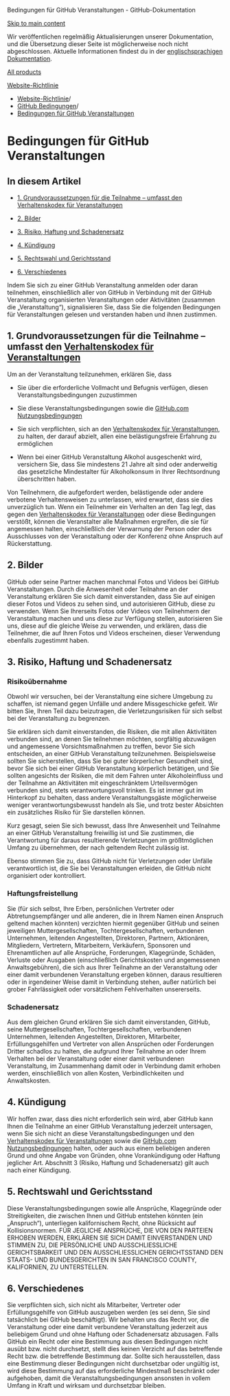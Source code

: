 Bedingungen für GitHub Veranstaltungen - GitHub-Dokumentation

[Skip to main content](#main-content)

Wir veröffentlichen regelmäßig Aktualisierungen unserer Dokumentation, und die Übersetzung dieser Seite ist möglicherweise noch nicht abgeschlossen. Aktuelle Informationen findest du in der [englischsprachigen Dokumentation](/en).

[All products](/de)

[Website-Richtlinie](/de/site-policy)

* [Website-Richtlinie](/de/site-policy)/
* [GitHub Bedingungen](/de/site-policy/github-terms)/
* [Bedingungen für GitHub Veranstaltungen](/de/site-policy/github-terms/github-event-terms)

Bedingungen für GitHub Veranstaltungen
==========

In diesem Artikel
----------

* [1. Grundvoraussetzungen für die Teilnahme – umfasst den Verhaltenskodex für Veranstaltungen](#1-basic-requirements-to-attend---including-the-event-code-of-conduct)

* [2. Bilder](#2-pictures)

* [3. Risiko, Haftung und Schadenersatz](#3-risk-liability-and-indemnity)

* [4. Kündigung](#4-termination)

* [5. Rechtswahl und Gerichtsstand](#5-choice-of-law-and-venue)

* [6. Verschiedenes](#6-miscellaneous-terms)

Indem Sie sich zu einer GitHub Veranstaltung anmelden oder daran teilnehmen, einschließlich aller von GitHub in Verbindung mit der GitHub Veranstaltung organisierten Veranstaltungen oder Aktivitäten (zusammen die „Veranstaltung“), signalisieren Sie, dass Sie die folgenden Bedingungen für Veranstaltungen gelesen und verstanden haben und ihnen zustimmen.

[](#1-basic-requirements-to-attend---including-the-event-code-of-conduct)1. Grundvoraussetzungen für die Teilnahme – umfasst den [Verhaltenskodex für Veranstaltungen](/de/site-policy/github-terms/github-event-code-of-conduct)
----------

Um an der Veranstaltung teilzunehmen, erklären Sie, dass

* Sie über die erforderliche Vollmacht und Befugnis verfügen, diesen Veranstaltungsbedingungen zuzustimmen

* Sie diese Veranstaltungsbedingungen sowie die [GitHub.com Nutzungsbedingungen](/de/site-policy/github-terms/github-terms-of-service)

* Sie sich verpflichten, sich an den [Verhaltenskodex für Veranstaltungen](/de/site-policy/github-terms/github-event-code-of-conduct), zu halten, der darauf abzielt, allen eine belästigungsfreie Erfahrung zu ermöglichen

* Wenn bei einer GitHub Veranstaltung Alkohol ausgeschenkt wird, versichern Sie, dass Sie mindestens 21 Jahre alt sind oder anderweitig das gesetzliche Mindestalter für Alkoholkonsum in Ihrer Rechtsordnung überschritten haben.

Von Teilnehmern, die aufgefordert werden, belästigende oder andere verbotene Verhaltensweisen zu unterlassen, wird erwartet, dass sie dies unverzüglich tun. Wenn ein Teilnehmer ein Verhalten an den Tag legt, das gegen den [Verhaltenskodex für Veranstaltungen](/de/site-policy/github-terms/github-event-code-of-conduct) oder diese Bedingungen verstößt, können die Veranstalter alle Maßnahmen ergreifen, die sie für angemessen halten, einschließlich der Verwarnung der Person oder des Ausschlusses von der Veranstaltung oder der Konferenz ohne Anspruch auf Rückerstattung.

[](#2-pictures)2. Bilder
----------

GitHub oder seine Partner machen manchmal Fotos und Videos bei GitHub Veranstaltungen. Durch die Anwesenheit oder Teilnahme an der Veranstaltung erklären Sie sich damit einverstanden, dass Sie auf einigen dieser Fotos und Videos zu sehen sind, und autorisieren GitHub, diese zu verwenden. Wenn Sie Ihrerseits Fotos oder Videos von Teilnehmern der Veranstaltung machen und uns diese zur Verfügung stellen, autorisieren Sie uns, diese auf die gleiche Weise zu verwenden, und erklären, dass die Teilnehmer, die auf Ihren Fotos und Videos erscheinen, dieser Verwendung ebenfalls zugestimmt haben.

[](#3-risk-liability-and-indemnity)3. Risiko, Haftung und Schadenersatz
----------

### [](#assumption-of-risk)Risikoübernahme ###

Obwohl wir versuchen, bei der Veranstaltung eine sichere Umgebung zu schaffen, ist niemand gegen Unfälle und andere Missgeschicke gefeit. Wir bitten Sie, Ihren Teil dazu beizutragen, die Verletzungsrisiken für sich selbst bei der Veranstaltung zu begrenzen.

Sie erklären sich damit einverstanden, die Risiken, die mit allen Aktivitäten verbunden sind, an denen Sie teilnehmen möchten, sorgfältig abzuwägen und angemessene Vorsichtsmaßnahmen zu treffen, bevor Sie sich entscheiden, an einer GitHub Veranstaltung teilzunehmen. Beispielsweise sollten Sie sicherstellen, dass Sie bei guter körperlicher Gesundheit sind, bevor Sie sich bei einer GitHub Veranstaltung körperlich betätigen, und Sie sollten angesichts der Risiken, die mit dem Fahren unter Alkoholeinfluss und der Teilnahme an Aktivitäten mit eingeschränktem Urteilsvermögen verbunden sind, stets verantwortungsvoll trinken. Es ist immer gut im Hinterkopf zu behalten, dass andere Veranstaltungsgäste möglicherweise weniger verantwortungsbewusst handeln als Sie, und trotz bester Absichten ein zusätzliches Risiko für Sie darstellen können.

Kurz gesagt, seien Sie sich bewusst, dass Ihre Anwesenheit und Teilnahme an einer GitHub Veranstaltung freiwillig ist und Sie zustimmen, die Verantwortung für daraus resultierende Verletzungen im größtmöglichen Umfang zu übernehmen, der nach geltendem Recht zulässig ist.

Ebenso stimmen Sie zu, dass GitHub nicht für Verletzungen oder Unfälle verantwortlich ist, die Sie bei Veranstaltungen erleiden, die GitHub nicht organisiert oder kontrolliert.

### [](#release-of-liability)Haftungsfreistellung ###

Sie (für sich selbst, Ihre Erben, persönlichen Vertreter oder Abtretungsempfänger und alle anderen, die in Ihrem Namen einen Anspruch geltend machen könnten) verzichten hiermit gegenüber GitHub und seinen jeweiligen Muttergesellschaften, Tochtergesellschaften, verbundenen Unternehmen, leitenden Angestellten, Direktoren, Partnern, Aktionären, Mitgliedern, Vertretern, Mitarbeitern, Verkäufern, Sponsoren und Ehrenamtlichen auf alle Ansprüche, Forderungen, Klagegründe, Schäden, Verluste oder Ausgaben (einschließlich Gerichtskosten und angemessenen Anwaltsgebühren), die sich aus Ihrer Teilnahme an der Veranstaltung oder einer damit verbundenen Veranstaltung ergeben können, daraus resultieren oder in irgendeiner Weise damit in Verbindung stehen, außer natürlich bei grober Fahrlässigkeit oder vorsätzlichem Fehlverhalten unsererseits.

### [](#indemnity)Schadenersatz ###

Aus dem gleichen Grund erklären Sie sich damit einverstanden, GitHub, seine Muttergesellschaften, Tochtergesellschaften, verbundenen Unternehmen, leitenden Angestellten, Direktoren, Mitarbeiter, Erfüllungsgehilfen und Vertreter von allen Ansprüchen oder Forderungen Dritter schadlos zu halten, die aufgrund Ihrer Teilnahme an oder Ihrem Verhalten bei der Veranstaltung oder einer damit verbundenen Veranstaltung, im Zusammenhang damit oder in Verbindung damit erhoben werden, einschließlich von allen Kosten, Verbindlichkeiten und Anwaltskosten.

[](#4-termination)4. Kündigung
----------

Wir hoffen zwar, dass dies nicht erforderlich sein wird, aber GitHub kann Ihnen die Teilnahme an einer GitHub Veranstaltung jederzeit untersagen, wenn Sie sich nicht an diese Veranstaltungsbedingungen und den [Verhaltenskodex für Veranstaltungen](/de/site-policy/github-terms/github-event-code-of-conduct) sowie die [GitHub.com Nutzungsbedingungen](/de/site-policy/github-terms/github-terms-of-service) halten, oder auch aus einem beliebigen anderen Grund und ohne Angabe von Gründen, ohne Vorankündigung oder Haftung jeglicher Art. Abschnitt 3 (Risiko, Haftung und Schadenersatz) gilt auch nach einer Kündigung.

[](#5-choice-of-law-and-venue)5. Rechtswahl und Gerichtsstand
----------

Diese Veranstaltungsbedingungen sowie alle Ansprüche, Klagegründe oder Streitigkeiten, die zwischen Ihnen und GitHub entstehen könnten (ein „Anspruch“), unterliegen kalifornischem Recht, ohne Rücksicht auf Kollisionsnormen. FÜR JEGLICHE ANSPRÜCHE, DIE VON DEN PARTEIEN ERHOBEN WERDEN, ERKLÄREN SIE SICH DAMIT EINVERSTANDEN UND STIMMEN ZU, DIE PERSÖNLICHE UND AUSSCHLIESSLICHE GERICHTSBARKEIT UND DEN AUSSCHLIESSLICHEN GERICHTSSTAND DEN STAATS- UND BUNDESGERICHTEN IN SAN FRANCISCO COUNTY, KALIFORNIEN, ZU UNTERSTELLEN.

[](#6-miscellaneous-terms)6. Verschiedenes
----------

Sie verpflichten sich, sich nicht als Mitarbeiter, Vertreter oder Erfüllungsgehilfe von GitHub auszugeben werden (es sei denn, Sie sind tatsächlich bei GitHub beschäftigt). Wir behalten uns das Recht vor, die Veranstaltung oder eine damit verbundene Veranstaltung jederzeit aus beliebigem Grund und ohne Haftung oder Schadenersatz abzusagen. Falls GitHub ein Recht oder eine Bestimmung aus diesen Bedingungen nicht ausübt bzw. nicht durchsetzt, stellt dies keinen Verzicht auf das betreffende Recht bzw. die betreffende Bestimmung dar. Sollte sich herausstellen, dass eine Bestimmung dieser Bedingungen nicht durchsetzbar oder ungültig ist, wird diese Bestimmung auf das erforderliche Mindestmaß beschränkt oder aufgehoben, damit die Veranstaltungsbedingungen ansonsten in vollem Umfang in Kraft und wirksam und durchsetzbar bleiben.

